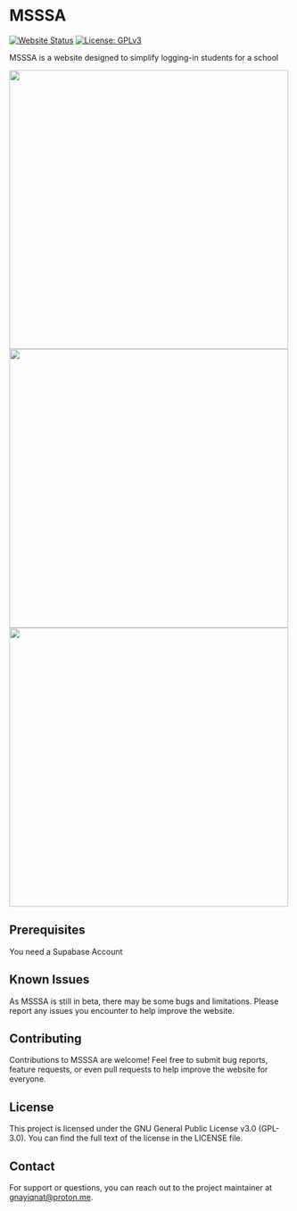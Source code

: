 # MSSSA

[![Website Status](https://img.shields.io/website-up-down-green-red/http/shields.io.svg)](https://msssa.pages.dev) [![License: GPLv3](https://img.shields.io/badge/License-GPLv3-blue.svg)](https://github.com/gnayiqnat/msssa/blob/main/LICENSE)

MSSSA is a website designed to simplify logging-in students for a school

<div><img src="https://github.com/gnayiqnat/msssa/assets/133224159/677b3d2b-28e0-48f4-a9c8-47cfc4ce74fc" width="500" /></div>
<div><img src="https://github.com/gnayiqnat/msssa/assets/133224159/a7cdb2d7-d377-4017-bf3b-71a2c6056b76" width="500"  /></div>
<div><img src="https://github.com/gnayiqnat/msssa/assets/133224159/ca236bee-045b-4c5d-83b3-c8cb822db8bd" width="500" /></div>


## Prerequisites

You need a Supabase Account

## Known Issues

As MSSSA is still in beta, there may be some bugs and limitations. Please report any issues you encounter to help improve the website.

## Contributing

Contributions to MSSSA are welcome! Feel free to submit bug reports, feature requests, or even pull requests to help improve the website for everyone.

## License
This project is licensed under the GNU General Public License v3.0 (GPL-3.0). You can find the full text of the license in the LICENSE file.

## Contact

For support or questions, you can reach out to the project maintainer at [gnayiqnat@proton.me](mailto:gnayiqnat@proton.me).
